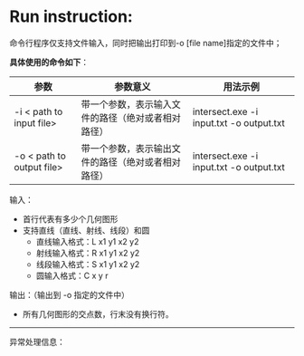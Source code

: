 # Run instruction:

命令行程序仅支持文件输入，同时把输出打印到-o [file name]指定的文件中；

**具体使用的命令如下**：

| 参数                      | 参数意义                                           | 用法示例                                 |
| ------------------------- | -------------------------------------------------- | ---------------------------------------- |
| -i < path to input file>  | 带一个参数，表示输入文件的路径（绝对或者相对路径） | intersect.exe -i input.txt -o output.txt |
| -o < path to output file> | 带一个参数，表示输出文件的路径（绝对或者相对路径） | intersect.exe -i input.txt -o output.txt |

输入：

- 首行代表有多少个几何图形
- 支持直线（直线、射线、线段）和圆
  - 直线输入格式：L x1 y1 x2 y2
  - 射线输入格式：R x1 y1 x2 y2
  - 线段输入格式：S x1 y1 x2 y2
  - 圆输入格式：C x y r

输出：（输出到 -o 指定的文件中）

- 所有几何图形的交点数，行末没有换行符。

*******

异常处理信息：